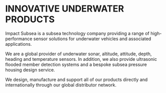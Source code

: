 # INNOVATIVE UNDERWATER PRODUCTS

Impact Subsea is a subsea technology company providing a range of high-performance sensor solutions for underwater vehicles and associated applications.

We are a global provider of underwater sonar, altitude, attitude, depth, heading and temperature sensors. In addition, we also provide ultrasonic flooded member detection systems and a bespoke subsea pressure housing design service.

We design, manufacture and support all of our products directly and internationally through our global distributor network.
